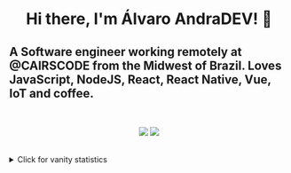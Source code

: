
<h1 align="center">Hi there, I'm Álvaro AndraDEV! 👋</h2>

## A Software engineer working remotely at @CAIRSCODE from the Midwest of Brazil. Loves JavaScript, NodeJS, React, React Native, Vue, IoT and coffee.

<br />
<p align="center">
  <a href="https://www.linkedin.com/in/alvarobrasilia/"><img src="https://img.shields.io/static/v1?label=LinkedIn&message=alvarobrasilia&color=blue&logo=linkedin&style=flat-square&logoColor=white" /></a>
  <a href="mailto:alvaro.brasilia8@gmail.com"><img src="https://img.shields.io/static/v1?label=Gmail&message=alvaro.brasilia@gmail.com&color=red&logo=gmail&style=flat-square&logoColor=white" /></a>
</p>

<br />
<details>
<summary>Click for vanity statistics</summary>
<br />


![Metrics](https://metrics.lecoq.io/alvarobrasilia?template=classic&wakatime=1&followup=1&languages=1&isocalendar=1&introduction=1&activity=1&achievements=1&discussions=1&isocalendar.duration=half-year&languages.limit=8&languages.sections=most-used&languages.colors=github&languages.threshold=0%25&languages.indepth=false&languages.categories=markup%2C%20programming&languages.recent.categories=markup%2C%20programming&languages.recent.load=300&languages.recent.days=14&introduction.title=true&followup.sections=repositories&activity.limit=5&activity.load=300&activity.days=14&activity.filter=all&activity.visibility=all&activity.timestamps=false&achievements.threshold=C&achievements.secrets=true&achievements.display=compact&achievements.limit=0&wakatime.days=7&wakatime.sections=time%2C%20projects%2C%20projects-graphs%2C%20languages%2C%20languages-graphs%2C%20editors%2C%20os&wakatime.limit=5&wakatime.url=https%3A%2F%2Fwakatime.com&wakatime.user=current&config.timezone=America%2FSao_Paulo)

<p align="left">
  <a href="https://github.com/AlvaroBrasilia">
    <img height="150em" src="https://github-readme-stats.vercel.app/api/?username=AlvaroBrasilia&count_private=true&show_icons=true"/>
    <img height="150em" src="https://github-readme-stats.vercel.app/api/top-langs/?username=AlvaroBrasilia&layout=compact&langs_count=16"/>
  </a>
</p>

[![wakatime](https://wakatime.com/badge/user/2a9b9ff0-b15c-4c4a-b4c1-297c068c0880.svg)](https://wakatime.com/@2a9b9ff0-b15c-4c4a-b4c1-297c068c0880)

[![AlvaroBrasilia's wakatime stats](https://github-readme-stats.vercel.app/api/wakatime?username=AlvaroBrasilia&layout=compact)](https://wakatime.com/@AlvaroBrasilia)

![Github Contributions](https://github-readme-streak-stats.herokuapp.com/?user=AlvaroBrasilia)

![Profile Views](http://estruyf-github.azurewebsites.net/api/VisitorHit?user=AlvaroBrasilia&repo=AlvaroBrasilia&countColorcountColor)

</details>


